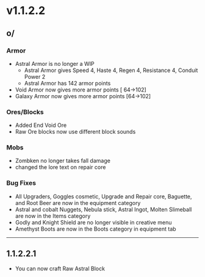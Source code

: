 # v1.1.2.2

## o/

### **Armor**

* Astral Armor is no longer a WIP
  * Astral Armor gives Speed 4, Haste 4, Regen 4, Resistance 4, Conduit Power 2
  * Astral Armor has 142 armor points
* Void Armor now gives more armor points \[ 64->102]
* Galaxy Armor now gives more armor points \[64->102]

### **Ores/Blocks**

* Added End Void Ore
* Raw Ore blocks now use different block sounds

### **Mobs**

* Zombken no longer takes fall damage
* changed the lore text on repair core

### **Bug Fixes**

* All Upgraders, Goggles cosmetic, Upgrade and Repair core, Baguette, and Root Beer are now in the equipment category
* Astral and cobalt Nuggets, Nebula stick, Astral Ingot, Molten Slimeball are now in the Items category
* Godly and Knight Shield are no longer visible in creative menu
* Amethyst Boots are now in the Boots category in equipment tab

***

## **1.1.2.2.1**&#x20;

* You can now craft Raw Astral Block
